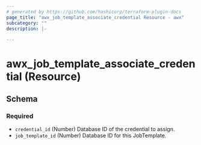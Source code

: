 ```yaml
---
# generated by https://github.com/hashicorp/terraform-plugin-docs
page_title: "awx_job_template_associate_credential Resource - awx"
subcategory: ""
description: |-
  
---
```


# awx_job_template_associate_credential (Resource)





<!-- schema generated by tfplugindocs -->
## Schema

### Required

- `credential_id` (Number) Database ID of the credential to assign.
- `job_template_id` (Number) Database ID for this JobTemplate.
